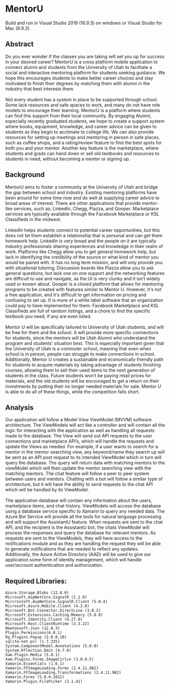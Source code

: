 <h1> MentorU </h1>

<par>
Build and run in Visual Studio 2019 (16.9.3) on windows or Visual Studio for Mac (8.9.3).

<h2> Abstract </h2>
<par>
    Do you ever wonder if the classes you are taking will set you up for success in your desired career? MentorU is a cross platform mobile application to connect alumni and students from the University of Utah to facilitate a social and interactive mentoring platform for students seeking guidance. We hope this encourages students to make better career choices and stay motivated to finish their degrees by matching them with alumni in the industry that best interests them.
</par>
<br/>
<br/>
<par>
    Not every student has a system in place to be supported through school. Some lack resources and safe spaces to work, and many do not have role models to encourage their learning. MentorU is a platform where students can find this support from their local community. By engaging Alumni, especially recently graduated students, we hope to create a support system where books, equipment, knowledge, and career advice can be given to students as they begin to acclimate to college life. We can also provide resources for setting up meetings and mentoring in person in safe places, such as coffee shops, and a rating/review feature to find the best spots for both you and your mentor. Another key feature is the marketplace, where students and grads can hand down or sell old textbooks and resources to students in need, without becoming a mentor or signing up.
</par>

<h2> Background </h2>
<par>
    MentorU aims to foster a community at the University of Utah and bridge the gap between school and industry. Existing mentoring platforms have been around for some time now and do well at supplying career advice to broad areas of interest. There are other applications that provide mentor-like services, such as; LinkedIn, Chegg, Piazza, and Qooper. Marketplace services are typically available through the Facebook Marketplace or KSL Classifieds in the midwest.
</par>
<br/>
<br/>
<par>
    LinkedIn helps students connect to potential career opportunities, but this does not let them establish a relationship that is personal and can get them homework help. LinkedIn is very broad and the people on it are typically industry professionals sharing experiences and knowledge in their realm of work. Platforms like Chegg allow you to get general homework help, but lack in identifying the credibility of the source or what kind of mentor you would be paired with. It has no long term mission, and will only provide you with situational tutoring. Discussion boards like Piazza allow you to ask general questions, but lack one on one support and the networking features are difficult to use and navigate, as the UI is very clunky and it isn’t widely used or known about. Qooper is a closed platform that allows for mentoring programs to be created with features similar to Mentor U. However, it's not a free application, and it's difficult to get information on pricing and confusing to set up. It is more of a white label software that an organization could pay to have implemented for them. Facebook Marketplace and KSL Classifieds are full of random listings, and a chore to find the specific textbook you need, if any are even listed.
</par>
<br/>
<br/>
<par>
    Mentor U will be specifically tailored to University of Utah students, and will be free for them and the school. It will provide more specific connections for students, since the mentors will be Utah Alumni who understand the program and students' situation best. This is especially important given that the University of Utah is a commuter school, meaning that even when school is in person, people can struggle to make connections in school. Additionally, Mentor U creates a sustainable and economically friendly path for students to acquire materials by taking advantage of students finishing courses, allowing them to sell their used items to the next generation of students in the class. Future students won’t be paying retail prices for materials, and the old students will be encouraged to get a return on their investments by putting their no longer needed materials for sale. Mentor U is able to do all of these things, while the competition falls short.
</par>

<h2> Analysis </h2>
<par>
    Our application will follow a Model View ViewModel (MVVM) software architecture. The ViewModels will act like a controller and will contain all the logic for interacting with the application as well as handling all requests made to the database. The View will send out API requests to the user connections and marketplace API’s, which will handle the requests and update the Views as needed. For example, if a user wants to search for a mentor in the mentor searching view, any keyword/name they search up will be sent as an API post request to its intended ViewModel which in turn will query the database. The query will return data with matching mentors to the viewModel which will then update the mentor searching view with the matching mentors. The chat feature will follow a peer to peer system between users and mentors. Chatting with a bot will follow a similar type of architecture, but it will have the ability to send requests to the chat API which will be handled by its ViewModel.
</par>
<br/>
<br/>
<par>
    The application database will contain any information about the users, marketplace items, and chat history. ViewModels will access the database using a database service specific to Xamarin to query any needed data. The Azure Bot Service will provide all the tools for natural language processing and will support the AssistantU feature. When requests are sent to the chat API, and the recipient is the AssistantU bot, the chats ViewModel will process the responses and query the database for relevant mentors. As requests are sent to the ViewModels, they will have access to the notifications module and as they are handling the request they will be able to generate notifications that are needed to reflect any updates. Additionally, the Azure Active Directory (AAD) will be used to give our application some form of identity management, which will handle user/account authentication and authorization.
</par>

<h2> Required Libraries: </h2>

    Azure.Storage.Blobs (12.8.0)
    Microsoft.AspNetCore.SignalR (1.1.0)
    Mircrostoft.AspNetCore.SignalR.Client (5.0.4)
    Microsoft.Azure.Mobile.Client (4.2.0)
    Microsoft.Bot.Connector.DirectLine (3.0.2)
    Microsoft.Extensions.Caching.Memory (5.0.0)
    Microsoft.Identity.Client (4.27.0)
    Microsoft.Rest.ClientRuntime (2.3.22)
    Newtonsoft.Json (12.0.3)
    Plugin.Permissions(6.0.1)
    Rg.Plugins.Popup (2.0.0.10)
    sqlite-net-pcl (1.7.335)
    System.ComponentModel.Annotations (5.0.0)
    System.Rflection.Emit (4.7.0)
    Xam.Plugin.Media (5.0.1)
    Xam.Plugins.Forms.ImageCirlce (3.0.0.5)
    Xamarin.Essentials (1.6.1)
    Xamarin.FFImageLoading.Forms (2.4.11.982)
    Xamarin.FFImageLoading.Transformations (2.4.11.982)
    Xamarin.Forms (5.0.0.2012)
    Xamarin.Plugin.FilePicker (2.1.41)


</par>
